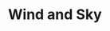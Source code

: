 ---
layout: painting
title: Wind and Sky
images:
  - /assets/images/wind-and-sky-zoom.jpeg
  - /assets/images/wind-and-sky.jpeg
size: 25 x 30 cm
price: 20
reserved-by:
---